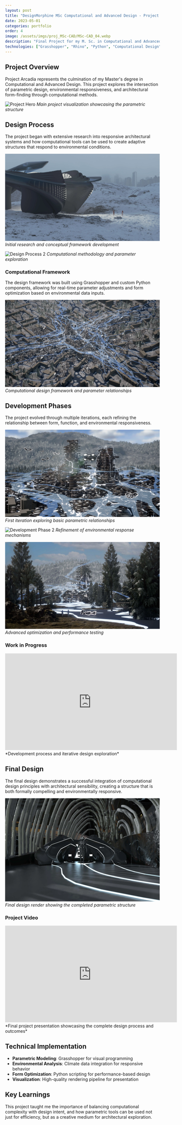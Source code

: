 ```yaml
---
layout: post
title: "DesignMorphine MSc Computational and Advanced Design - Project Arcadia"
date: 2023-05-01
categories: portfolio
order: 4
image: /assets/imgs/proj_MSc-CAD/MSc-CAD_04.webp
description: "Final Project for my M. Sc. in Computational and Advanced Design"
technologies: ["Grasshopper", "Rhino", "Python", "Computational Design", "Parametric Architecture"]
---
```


## Project Overview

Project Arcadia represents the culmination of my Master's degree in Computational and Advanced Design. This project explores the intersection of parametric design, environmental responsiveness, and architectural form-finding through computational methods.

![Project Hero](/assets/imgs/proj_MSc-CAD/MSc-CAD_01.webp)
*Main project visualization showcasing the parametric structure*

## Design Process

The project began with extensive research into responsive architectural systems and how computational tools can be used to create adaptive structures that respond to environmental conditions.

![Design Process 1](/assets/imgs/proj_MSc-CAD/MSc-CAD_02.webp)
*Initial research and conceptual framework development*

![Design Process 2](/assets/imgs/proj_MSc-CAD/MSc-CAD_03.webp)
*Computational methodology and parameter exploration*

### Computational Framework

The design framework was built using Grasshopper and custom Python components, allowing for real-time parameter adjustments and form optimization based on environmental data inputs.

![Computational Framework](/assets/imgs/proj_MSc-CAD/MSc-CAD_04.webp)
*Computational design framework and parameter relationships*

## Development Phases

The project evolved through multiple iterations, each refining the relationship between form, function, and environmental responsiveness.

![Development Phase 1](/assets/imgs/proj_MSc-CAD/MSc-CAD_05.webp)
*First iteration exploring basic parametric relationships*

![Development Phase 2](/assets/imgs/proj_MSc-CAD/MSc-CAD_06.webp)
*Refinement of environmental response mechanisms*

![Development Phase 3](/assets/imgs/proj_MSc-CAD/MSc-CAD_07.webp)
*Advanced optimization and performance testing*

### Work in Progress

<div class="video-container">
  <iframe width="560" height="315" src="https://www.youtube.com/embed/c0c-HG-MEYA" title="Project Development Process" frameborder="0" allow="accelerometer; autoplay; clipboard-write; encrypted-media; gyroscope; picture-in-picture; web-share" allowfullscreen></iframe>
</div>
*Development process and iterative design exploration*

## Final Design

The final design demonstrates a successful integration of computational design principles with architectural sensibility, creating a structure that is both formally compelling and environmentally responsive.

![Final Design](/assets/imgs/proj_MSc-CAD/MSc-CAD_08.webp)
*Final design render showing the completed parametric structure*

### Project Video

<div class="video-container">
  <iframe width="560" height="315" src="https://www.youtube.com/embed/1gLwwzydQ-c" title="DesignMorphine MSc Project" frameborder="0" allow="accelerometer; autoplay; clipboard-write; encrypted-media; gyroscope; picture-in-picture; web-share" allowfullscreen></iframe>
</div>
*Final project presentation showcasing the complete design process and outcomes*

## Technical Implementation

- **Parametric Modeling**: Grasshopper for visual programming
- **Environmental Analysis**: Climate data integration for responsive behavior
- **Form Optimization**: Python scripting for performance-based design
- **Visualization**: High-quality rendering pipeline for presentation

## Key Learnings

This project taught me the importance of balancing computational complexity with design intent, and how parametric tools can be used not just for efficiency, but as a creative medium for architectural exploration.